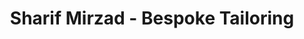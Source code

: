 ---
title: "Sharif Mirzad - Bespoke Tailoring"
url: /exeter/sharif-mirzad-bespoke-tailoring/
shop: tailor
---